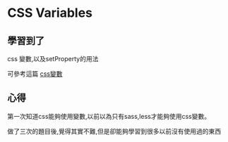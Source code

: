 # CSS Variables

## 學習到了

css 變數,以及setProperty的用法

可參考這篇 [css變數](https://drafts.csswg.org/css-variables/)

## 心得

第一次知道css能夠使用變數,以前以為只有sass,less才能夠使用css變數。

做了三次的題目後,覺得其實不難,但是卻能夠學習到很多以前沒有使用過的東西


